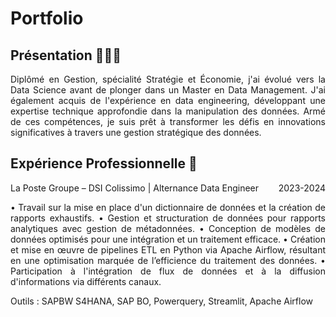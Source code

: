 # Portfolio

## Présentation 👨🏻‍💻

<div style="text-align: justify;">

Diplômé en Gestion, spécialité Stratégie et Économie, j'ai évolué vers la Data Science avant de plonger dans un Master en Data Management. J'ai également acquis de l'expérience en data engineering, développant une expertise technique approfondie dans la manipulation des données. Armé de ces compétences, je suis prêt à transformer les défis en innovations significatives à travers une gestion stratégique des données.

</div>

## Expérience Professionnelle 🔧

<div>
  <span style="float: left;">La Poste Groupe – DSI Colissimo | Alternance Data Engineer</span>
  <span style="float: right;">2023-2024</span>
  <div style="clear: both;"></div>
</div>
<div style="text-align: justify;">

• Travail sur la mise en place d'un dictionnaire de données et la création de rapports exhaustifs.
• Gestion et structuration de données pour rapports analytiques avec gestion de métadonnées.
• Conception de modèles de données optimisés pour une intégration et un traitement efficace.
• Création et mise en œuvre de pipelines ETL en Python via Apache Airflow, résultant en une optimisation
marquée de l’efficience du traitement des données.
• Participation à l'intégration de flux de données et à la diffusion d'informations via différents canaux.

Outils : SAPBW S4HANA, SAP BO, Powerquery, Streamlit, Apache Airflow
</div>
